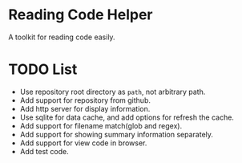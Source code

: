 # Reading Code Helper

A toolkit for reading code easily.

# TODO List

* Use repository root directory as `path`, not arbitrary path.
* Add support for repository from github.
* Add http server for display information.
* Use sqlite for data cache, and add options for refresh the cache.
* Add support for filename match(glob and regex).
* Add support for showing summary information separately.
* Add support for view code in browser.
* Add test code.